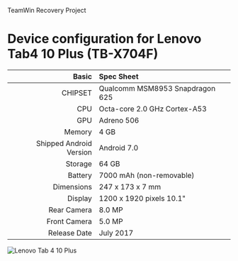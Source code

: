 TeamWin Recovery Project

Device configuration for Lenovo Tab4 10 Plus (TB-X704F)
=======================================================

Basic   | Spec Sheet
-------:|:-------------------------------
CHIPSET | Qualcomm MSM8953 Snapdragon 625
CPU     | Octa-core 2.0 GHz Cortex-A53
GPU     | Adreno 506
Memory  | 4 GB
Shipped Android Version | Android 7.0 
Storage | 64 GB
Battery | 7000 mAh (non-removable)
Dimensions | 247 x 173 x 7 mm
Display | 1200 x 1920 pixels 10.1"
Rear Camera  | 8.0 MP
Front Camera | 5.0 MP
Release Date | July 2017

![Lenovo Tab 4 10 Plus](http://cdn2.gsmarena.com/vv/pics/lenovo/lenovo-tab-4-10-plus.jpg "Lenovo Tab4 10 Plus")
